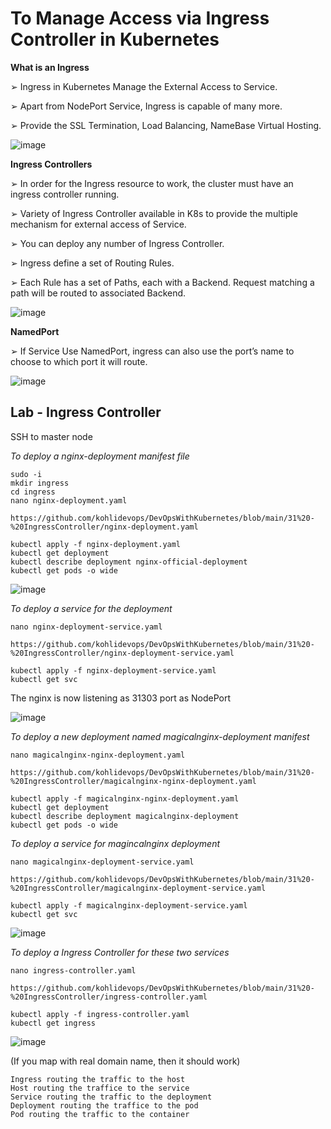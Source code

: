 # To Manage Access via Ingress Controller in Kubernetes

**What is an Ingress**

➢ Ingress in Kubernetes Manage the External Access to Service.

➢ Apart from NodePort Service, Ingress is capable of many more.

➢ Provide the SSL Termination, Load Balancing, NameBase Virtual Hosting.

![image](https://github.com/user-attachments/assets/507a1c65-8a5f-4dd1-8b0a-248ea0c0f91f)

**Ingress Controllers**

➢ In order for the Ingress resource to work, the cluster must have an ingress controller running.

➢ Variety of Ingress Controller available in K8s to provide the multiple mechanism for external access of Service.

➢ You can deploy any number of Ingress Controller.

➢ Ingress define a set of Routing Rules.

➢ Each Rule has a set of Paths, each with a Backend. Request matching a path will be routed to associated Backend.

![image](https://github.com/user-attachments/assets/33195417-7b3d-4b84-bc3c-30ec36323a3e)

**NamedPort**

➢ If Service Use NamedPort, ingress can also use the port’s name to choose to which port it will route.

![image](https://github.com/user-attachments/assets/f1dba130-4212-407b-9961-d7d67c291417)

## Lab - Ingress Controller

SSH to master node

_To deploy a nginx-deployment manifest file_

```
sudo -i
mkdir ingress
cd ingress
nano nginx-deployment.yaml

https://github.com/kohlidevops/DevOpsWithKubernetes/blob/main/31%20-%20IngressController/nginx-deployment.yaml

kubectl apply -f nginx-deployment.yaml
kubectl get deployment
kubectl describe deployment nginx-official-deployment
kubectl get pods -o wide
```

![image](https://github.com/user-attachments/assets/ff26a2d7-dcd5-44df-9219-199fb80eb3cb)

_To deploy a service for the deployment_

```
nano nginx-deployment-service.yaml

https://github.com/kohlidevops/DevOpsWithKubernetes/blob/main/31%20-%20IngressController/nginx-deployment-service.yaml

kubectl apply -f nginx-deployment-service.yaml
kubectl get svc
```

The nginx is now listening as 31303 port as NodePort

![image](https://github.com/user-attachments/assets/8c35f3bb-75f3-4626-b3d8-efb4c70a1dbb)

_To deploy a new deployment named magicalnginx-deployment manifest_

```
nano magicalnginx-nginx-deployment.yaml

https://github.com/kohlidevops/DevOpsWithKubernetes/blob/main/31%20-%20IngressController/magicalnginx-nginx-deployment.yaml

kubectl apply -f magicalnginx-nginx-deployment.yaml
kubectl get deployment
kubectl describe deployment magicalnginx-deployment
kubectl get pods -o wide
```

_To deploy a service for magincalnginx deployment_

```
nano magicalnginx-deployment-service.yaml

https://github.com/kohlidevops/DevOpsWithKubernetes/blob/main/31%20-%20IngressController/magicalnginx-deployment-service.yaml

kubectl apply -f magicalnginx-deployment-service.yaml
kubectl get svc
```

![image](https://github.com/user-attachments/assets/50a54880-bfd9-459d-afa0-b3c89df28002)

_To deploy a Ingress Controller for these two services_

```
nano ingress-controller.yaml

https://github.com/kohlidevops/DevOpsWithKubernetes/blob/main/31%20-%20IngressController/ingress-controller.yaml

kubectl apply -f ingress-controller.yaml
kubectl get ingress
```

![image](https://github.com/user-attachments/assets/1031f060-6d30-41fe-ad65-74f51da7bd0f)

(If you map with real domain name, then it should work)

```
Ingress routing the traffic to the host
Host routing the traffice to the service
Service routing the traffic to the deployment
Deployment routing the traffice to the pod
Pod routing the traffic to the container
```
